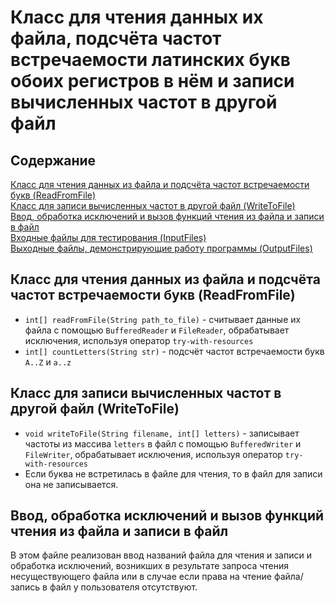 # Класс для чтения данных их файла, подсчёта частот встречаемости латинских букв обоих регистров в нём и записи вычисленных частот в другой файл  
## Содержание
[Класс для чтения данных из файла и подсчёта частот встречаемости букв (ReadFromFile)](src/ReadFromFile.java)  
[Класс для записи вычисленных частот в другой файл (WriteToFile)](src/WriteToFile.java)  
[Ввод, обработка исключений и вызов функций чтения из файла и записи в файл](src/Main.java)  
[Входные файлы для тестирования (InputFiles)](InputFiles/)  
[Выходные файлы, демонстрирующие работу программы (OutputFiles)](OutputFiles/)

## Класс для чтения данных из файла и подсчёта частот встречаемости букв (ReadFromFile)
- ```int[] readFromFile(String path_to_file)``` - считывает данные их файла с помощью ```BufferedReader``` и ```FileReader```, обрабатывает исключения, используя оператор ```try-with-resources```
- ```int[] countLetters(String str)``` - подсчёт частот встречаемости букв ```A..Z``` и ```a..z```

## Класс для записи вычисленных частот в другой файл (WriteToFile)  
- ```void writeToFile(String filename, int[] letters)``` - записывает частоты из массива ```letters``` в файл с помощью ```BufferedWriter``` и ```FileWriter```, обрабатывает исключения, используя оператор ```try-with-resources```  
- Если буква не встретилась в файле для чтения, то в файл для записи она не записывается.
  
## Ввод, обработка исключений и вызов функций чтения из файла и записи в файл
В этом файле реализован ввод названий файла для чтения и записи и обработка исключений, возникших в результате запроса чтения несуществующего файла или в случае если права на чтение файла/запись в файл у пользователя отсутствуют.
